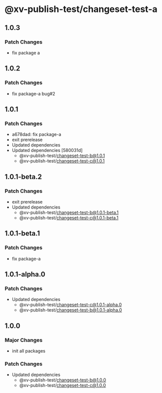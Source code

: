 # @xv-publish-test/changeset-test-a

## 1.0.3

### Patch Changes

- fix package a

## 1.0.2

### Patch Changes

- fix package-a bug#2

## 1.0.1

### Patch Changes

- a678dad: fix package-a
- exit prerelease
- Updated dependencies
- Updated dependencies [580031d]
  - @xv-publish-test/changeset-test-b@1.0.1
  - @xv-publish-test/changeset-test-c@1.0.1

## 1.0.1-beta.2

### Patch Changes

- exit prerelease
- Updated dependencies
  - @xv-publish-test/changeset-test-b@1.0.1-beta.1
  - @xv-publish-test/changeset-test-c@1.0.1-beta.1

## 1.0.1-beta.1

### Patch Changes

- fix package-a

## 1.0.1-alpha.0

### Patch Changes

- Updated dependencies
  - @xv-publish-test/changeset-test-c@1.0.1-alpha.0
  - @xv-publish-test/changeset-test-b@1.0.1-alpha.0

## 1.0.0

### Major Changes

- init all packages

### Patch Changes

- Updated dependencies
  - @xv-publish-test/changeset-test-b@1.0.0
  - @xv-publish-test/changeset-test-c@1.0.0
